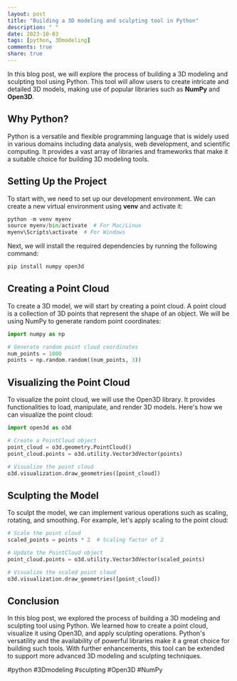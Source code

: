 ```yaml
---
layout: post
title: "Building a 3D modeling and sculpting tool in Python"
description: " "
date: 2023-10-03
tags: [python, 3Dmodeling]
comments: true
share: true
---
```


In this blog post, we will explore the process of building a 3D modeling and sculpting tool using Python. This tool will allow users to create intricate and detailed 3D models, making use of popular libraries such as **NumPy** and **Open3D**. 

## Why Python?

Python is a versatile and flexible programming language that is widely used in various domains including data analysis, web development, and scientific computing. It provides a vast array of libraries and frameworks that make it a suitable choice for building 3D modeling tools. 

## Setting Up the Project

To start with, we need to set up our development environment. We can create a new virtual environment using **venv** and activate it:

```python
python -m venv myenv
source myenv/bin/activate  # For Mac/Linux
myenv\Scripts\activate  # For Windows
```

Next, we will install the required dependencies by running the following command:

```python
pip install numpy open3d
```

## Creating a Point Cloud

To create a 3D model, we will start by creating a point cloud. A point cloud is a collection of 3D points that represent the shape of an object. We will be using NumPy to generate random point coordinates:

```python
import numpy as np

# Generate random point cloud coordinates
num_points = 1000
points = np.random.random((num_points, 3))
```

## Visualizing the Point Cloud

To visualize the point cloud, we will use the Open3D library. It provides functionalities to load, manipulate, and render 3D models. Here's how we can visualize the point cloud:

```python
import open3d as o3d

# Create a PointCloud object
point_cloud = o3d.geometry.PointCloud()
point_cloud.points = o3d.utility.Vector3dVector(points)

# Visualize the point cloud
o3d.visualization.draw_geometries([point_cloud])
```

## Sculpting the Model

To sculpt the model, we can implement various operations such as scaling, rotating, and smoothing. For example, let's apply scaling to the point cloud:

```python
# Scale the point cloud
scaled_points = points * 2  # Scaling factor of 2

# Update the PointCloud object
point_cloud.points = o3d.utility.Vector3dVector(scaled_points)

# Visualize the scaled point cloud
o3d.visualization.draw_geometries([point_cloud])
```

## Conclusion

In this blog post, we explored the process of building a 3D modeling and sculpting tool using Python. We learned how to create a point cloud, visualize it using Open3D, and apply sculpting operations. Python's versatility and the availability of powerful libraries make it a great choice for building such tools. With further enhancements, this tool can be extended to support more advanced 3D modeling and sculpting techniques.

#python #3Dmodeling #sculpting #Open3D #NumPy